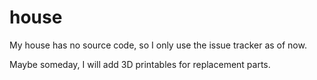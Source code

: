 # house

My house has no source code, so I only use the issue tracker as of now.

Maybe someday, I will add 3D printables for replacement parts.
